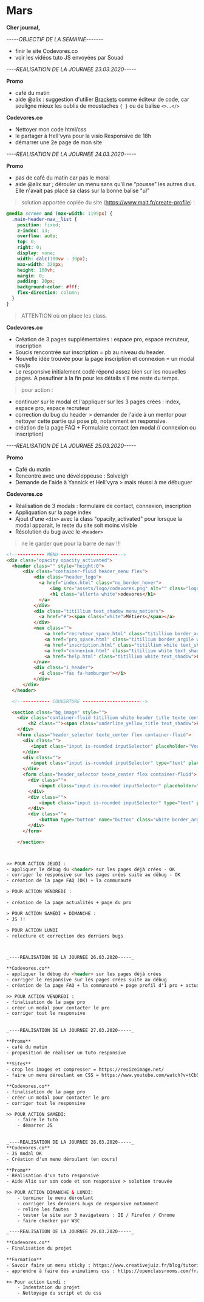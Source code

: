 # Mars

**Cher journal,**

_-----OBJECTIF DE LA SEMAINE-------_

- finir le site Codevores.co
- voir les vidéos tuto JS envoyées par Souad


_----REALISATION DE LA JOURNEE 23.03.2020-----_

**Promo**

- café du matin
- aide @alix : suggestion d'utilier [Brackets](http://brackets.io/) comme éditeur de code, car souligne mieux les oublis de moustaches `{ }` ou de balise `<>`...`</>`

**Codevores.co**

- Nettoyer mon code html/css
- le partager à Hell'vyra pour la visio Responsive de 18h
- démarrer une 2e page de mon site


_----REALISATION DE LA JOURNEE 24.03.2020-----_

**Promo**

- pas de café du matin car pas le moral
- aide @alix sur ; dérouler un menu sans qu’il ne “pousse” les autres divs. Elle n'avait pas placé sa class sur la bonne balise "ul"

> solution apportée copiée du site (https://www.malt.fr/create-profile) :

```css
@media screen and (max-width: 1199px) {
  .main-header-nav__list {
    position: fixed;
    z-index: 13;
    overflow: auto;
    top: 0;
    right: 0;
    display: none;
    width: calc(100vw - 30px);
    max-width: 320px;
    height: 100vh;
    margin: 0;
    padding: 20px;
    background-color: #fff;
    flex-direction: column;
  }
}
```
> ATTENTION où on place les class.


**Codevores.co**

- Création de 3 pages supplémentaires : espace pro, espace recruteur, inscription
- Soucis rencontrée sur inscription = pb au niveau du header.
- Nouvelle idée trouvée pour la page inscription et connexion = un modal css/js
- Le responsive initialement codé répond assez bien sur les nouvelles pages. A peaufiner à la fin pour les détails s'il me reste du temps.

> pour action :
- continuer sur le modal et l'appliquer sur les 3 pages crées : index, espace pro, espace recruteur
- correction du bug du header > demander de l'aide à un mentor pour nettoyer cette partie qui pose pb, notamment en responsive.
- création de la page FAQ + Formulaire contact (en modal // connexion ou inscription)


_----REALISATION DE LA JOURNEE 25.03.2020-----_

**Promo**
- Café du matin
- Rencontre avec une développeuse : Solveigh
- Demande de l'aide à Yannick et Hell'vyra > mais réussi à me débuguer


**Codevores.co**
- Réalisation de 3 modals : formulaire de contact, connexion, inscription
- Appliquation sur la page index
- Ajout d'une `<div>` avec la class "opacity_activated" pour lorsque la modal apparait, le reste du site soit moins visible
- Résolution du bug avec le `<header>`

> ne le garder que pour la barre de nav !!!

```html
<!------------ MENU ----------------------->
<div class="opacity opacity_activated">
  <header class="" style="height:0">
      <div class="container-fluid header_menu flex">
          <div class="header_logo">
            <a href="index.html" class="no_border_hover">
                <img src="assets/logo/codevores.png" alt="" class="logo">
                <h1 class="allerta white">odevores</h1>
            </a>
          </div>
          <div class="titillium text_shadow menu_metiers">
            <a href="#"><span class="white">Métiers</span></a>
          </div>
          <nav class="">
              <a href="recruteur_space.html" class="titillium border_argile white no_border_hover">Je recrute</a>
              <a href="pro_space.html" class="titillium border_argile white no_border_hover">Je suis freelance</a>
              <a href="inscription.html" class="titillium white text_shadow subscribe">M'inscrire</a>
              <a href="connexion.html" class="titillium white text_shadow connexion">Me connecter</a>
              <a href="help.html" class="titillium white text_shadow">FAQ</a>
          </nav>
          <div class="i_header">
            <i class="fas fa-hamburger"></i>
          </div>
      </div>
  </header>

  <!------------ COUVERTURE ----------------------->

  <section class="bg_image" style="">
    <div class="container-fluid titillium white header_title texte_center">
        <h2 class=""><span class="underline_yellow_title text_shadow">Recrutez votre Codevoreuses !</span></h2>
    </div>
    <form class="header_selector texte_center flex container-fluid">
      <div class="">
         <input class="input is-rounded inputSelector" placeholder="Vous cherchez : UX Designer, php, Angular...">
      </div>
      <div class="">
         <input class="input is-rounded inputSelector" type="text" placeholder="Pays, Région, Ville">
      </div>
      <form class="header_selector texte_center flex container-fluid">
        <div class="">
            <input class="input is-rounded inputSelector" placeholder="Vous cherchez : UX Designer, php, Angular...">
        </div>
        <div class="">
            <input class="input is-rounded inputSelector" type="text" placeholder="Pays, Région, Ville">
        </div>
        <div class="">
            <button type="button" name="button" class="white border_argile button_header underline_none" value="submit"><a class="underline_none">Rechercher</a></button>
        </div>
      </form>

    </section>



>> POUR ACTION JEUDI :
- appliquer le débug du <header> sur les pages déjà crées - OK
- corriger le responsive sur les pages crées suite au débug - OK
- création de la page FAQ (OK) + la communauté

> POUR ACTION VENDREDI :

- création de la page actualités + page du pro

> POUR ACTION SAMEDI + DIMANCHE :
- JS !!

> POUR ACTION LUNDI
- relecture et correction des derniers bugs



_----REALISATION DE LA JOURNEE 26.03.2020-----_

**Codevores.co**
- appliquer le débug du <header> sur les pages déjà crées
- corriger le responsive sur les pages crées suite au débug
- création de la page FAQ + la communauté + page profil d'1 pro + actualités

>> POUR ACTION VENDREDI :
- finalisation de la page pro 
- créer un modal pour contacter le pro 
- corriger tout le responsive
 
    
_----REALISATION DE LA JOURNEE 27.03.2020-----_

**Promo**
- café du matin
- proposition de réaliser un tuto responsive
    
**Sites**    
- crop les images et compresser = https://resizeimage.net/   
- faire un menu déroulant en CSS = https://www.youtube.com/watch?v=tCbStDbQcTo&list=PLjwdMgw5TTLU5x6bUs_FkyxF9vt0BWfIo&index=16

**Codevores.co**
- finalisation de la page pro  
- créer un modal pour contacter le pro 
- corriger tout le responsive

>> POUR ACTION SAMEDI:
    - faire le tuto
    - démarrer JS

    
_----REALISATION DE LA JOURNEE 28.03.2020-----_
**Codevores.co**
- JS modal OK
- Création d'un menu déroulant (en cours)

**Promo**
- Réalisation d'un tuto responsive
- Aide Alix sur son code et son responsive > solution trouvée

>> POUR ACTION DIMANCHE & LUNDI:
    - terminer le menu déroulant
    - corriger les derniers bugs de responsive notamment
    - relire les fautes
    - tester le site sur 3 navigateurs : IE / Firefox / Chrome
    - faire checker par W3C

_----REALISATION DE LA JOURNEE 29.03.2020-----_

**Codevores.co**
- Finalisation du projet
    
**Formation**
- Savoir faire un menu sticky : https://www.creativejuiz.fr/blog/tutoriels/creer-menu-sticky-avec-javascript-css
- apprendre à faire des animations css : https://openclassrooms.com/fr/courses/5919246-creez-des-animations-css-modernes

+> Pour action Lundi :
    - Indentation du projet
    - Nettoyage du script et du css
